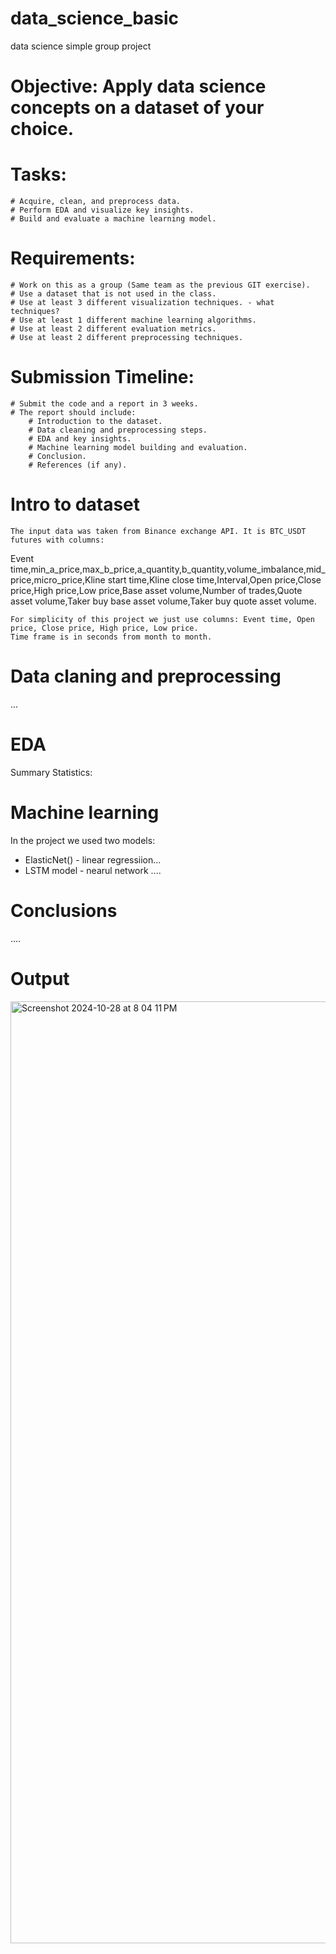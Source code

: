# data_science_basic
data science simple group project

# Objective: Apply data science concepts on a dataset of your choice.

# Tasks:
    # Acquire, clean, and preprocess data.
    # Perform EDA and visualize key insights.
	# Build and evaluate a machine learning model.

# Requirements:
    # Work on this as a group (Same team as the previous GIT exercise).
    # Use a dataset that is not used in the class.
    # Use at least 3 different visualization techniques. - what techniques?
    # Use at least 1 different machine learning algorithms.
    # Use at least 2 different evaluation metrics.
    # Use at least 2 different preprocessing techniques.

# Submission Timeline:
    # Submit the code and a report in 3 weeks.
    # The report should include:
        # Introduction to the dataset.
        # Data cleaning and preprocessing steps.
        # EDA and key insights.
        # Machine learning model building and evaluation.
        # Conclusion.
        # References (if any).

# Intro to dataset
	The input data was taken from Binance exchange API. It is BTC_USDT futures with columns:
Event time,min_a_price,max_b_price,a_quantity,b_quantity,volume_imbalance,mid_price,micro_price,Kline start time,Kline close time,Interval,Open price,Close price,High price,Low price,Base asset volume,Number of trades,Quote asset volume,Taker buy base asset volume,Taker buy quote asset volume.
	
	For simplicity of this project we just use columns: Event time, Open price, Close price, High price, Low price.
 	Time frame is in seconds from month to month.

# Data claning and preprocessing
...

# EDA
Summary Statistics:


# Machine learning
In the project we used two models:
- ElasticNet() - linear regressiion...
- LSTM model - nearul network ....

# Conclusions
....


# Output
<img width="1507" alt="Screenshot 2024-10-28 at 8 04 11 PM" src="https://github.com/user-attachments/assets/93d62aaf-5e50-4700-8257-115562f78a7a">
